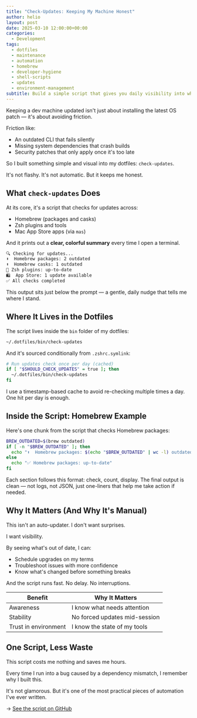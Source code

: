 ```yaml
---
title: "Check-Updates: Keeping My Machine Honest"
author: helio
layout: post
date: 2025-03-10 12:00:00+00:00
categories:
  - Development
tags:
  - dotfiles
  - maintenance
  - automation
  - homebrew
  - developer-hygiene
  - shell-scripts
  - updates
  - environment-management
subtitle: Build a simple script that gives you daily visibility into what needs updating—without the surprises of auto-updates
---
```


Keeping a dev machine updated isn't just about installing the latest OS patch — it's about avoiding friction.

Friction like:

- An outdated CLI that fails silently
- Missing system dependencies that crash builds
- Security patches that only apply once it's too late

So I built something simple and visual into my dotfiles: `check-updates`.

It's not flashy. It's not automatic. But it keeps me honest.

## What `check-updates` Does

At its core, it's a script that checks for updates across:

- Homebrew (packages and casks)
- Zsh plugins and tools
- Mac App Store apps (via `mas`)

And it prints out a **clear, colorful summary** every time I open a terminal.

```zsh
🔍 Checking for updates...
⬆️  Homebrew packages: 2 outdated
⬆️  Homebrew casks: 1 outdated
🧩 Zsh plugins: up-to-date
🛍️  App Store: 1 update available
✅ All checks completed
```

This output sits just below the prompt — a gentle, daily nudge that tells me where I stand.

## Where It Lives in the Dotfiles

The script lives inside the `bin` folder of my dotfiles:

```bash
~/.dotfiles/bin/check-updates
```

And it's sourced conditionally from `.zshrc.symlink`:

```zsh
# Run updates check once per day (cached)
if [ "$SHOULD_CHECK_UPDATES" = true ]; then
  ~/.dotfiles/bin/check-updates
fi
```

I use a timestamp-based cache to avoid re-checking multiple times a day. One hit per day is enough.

## Inside the Script: Homebrew Example

Here's one chunk from the script that checks Homebrew packages:

```bash
BREW_OUTDATED=$(brew outdated)
if [ -n "$BREW_OUTDATED" ]; then
  echo "⬆️  Homebrew packages: $(echo "$BREW_OUTDATED" | wc -l) outdated"
else
  echo "✅ Homebrew packages: up-to-date"
fi
```

Each section follows this format: check, count, display.
The final output is clean — not logs, not JSON, just one-liners that help me take action if needed.

## Why It Matters (And Why It's Manual)

This isn't an auto-updater. I don't want surprises.

I want visibility.

By seeing what's out of date, I can:

- Schedule upgrades on my terms
- Troubleshoot issues with more confidence
- Know what's changed before something breaks

And the script runs fast. No delay. No interruptions.

| Benefit              | Why It Matters                |
| -------------------- | ----------------------------- |
| Awareness            | I know what needs attention   |
| Stability            | No forced updates mid-session |
| Trust in environment | I know the state of my tools  |

## One Script, Less Waste

This script costs me nothing and saves me hours.

Every time I run into a bug caused by a dependency mismatch, I remember why I built this.

It's not glamorous. But it's one of the most practical pieces of automation I've ever written.

→ [See the script on GitHub](https://github.com/helmedeiros/dotfiles/blob/aefe0371e7b4f1e87008d6c593930b0d3c18532c/bin/check-updates)
